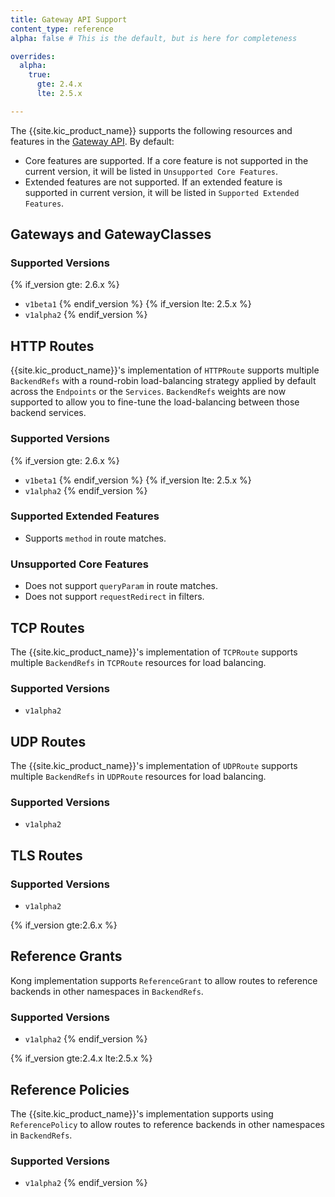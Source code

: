 ```yaml
---
title: Gateway API Support
content_type: reference
alpha: false # This is the default, but is here for completeness

overrides:
  alpha:
    true:
      gte: 2.4.x
      lte: 2.5.x

---
```


The {{site.kic_product_name}} supports the following resources and features in the
[Gateway API](https://gateway-api.sigs.k8s.io/). By default:

- Core features are supported. If a core feature is not supported in the
  current version, it will be listed in `Unsupported Core Features`.
- Extended features are not supported. If an extended feature is supported in 
  current version, it will be listed in `Supported Extended Features`.

## Gateways and GatewayClasses

### Supported Versions
{% if_version gte: 2.6.x %}
- `v1beta1`
{% endif_version %}
{% if_version lte: 2.5.x %}
- `v1alpha2`
{% endif_version %}

## HTTP Routes

{{site.kic_product_name}}'s implementation of `HTTPRoute` supports multiple `BackendRefs` with a 
round-robin load-balancing strategy applied by default across the 
`Endpoints` or the `Services`. `BackendRefs` weights are now supported 
to allow you to fine-tune the load-balancing between those backend 
services.

### Supported Versions

{% if_version gte: 2.6.x %}
- `v1beta1`
{% endif_version %}
{% if_version lte: 2.5.x %}
- `v1alpha2`
{% endif_version %}

### Supported Extended Features
- Supports `method` in route matches.

### Unsupported Core Features
- Does not support `queryParam` in route matches.
- Does not support `requestRedirect` in filters.

## TCP Routes

The {{site.kic_product_name}}'s implementation of `TCPRoute` supports multiple `BackendRefs` in 
`TCPRoute` resources for load balancing.

### Supported Versions
- `v1alpha2`

## UDP Routes

The {{site.kic_product_name}}'s implementation of `UDPRoute` supports multiple `BackendRefs` in
`UDPRoute` resources for load balancing.

### Supported Versions
- `v1alpha2`

## TLS Routes

### Supported Versions
- `v1alpha2`

{% if_version gte:2.6.x %}
## Reference Grants

Kong implementation supports `ReferenceGrant` to allow routes to 
reference backends in other namespaces in `BackendRefs`.

### Supported Versions
- `v1alpha2`
{% endif_version %}

{% if_version gte:2.4.x lte:2.5.x %}
## Reference Policies 

The {{site.kic_product_name}}'s implementation supports using `ReferencePolicy` to allow routes to 
reference backends in other namespaces in `BackendRefs`.

### Supported Versions
- `v1alpha2`
{% endif_version %}